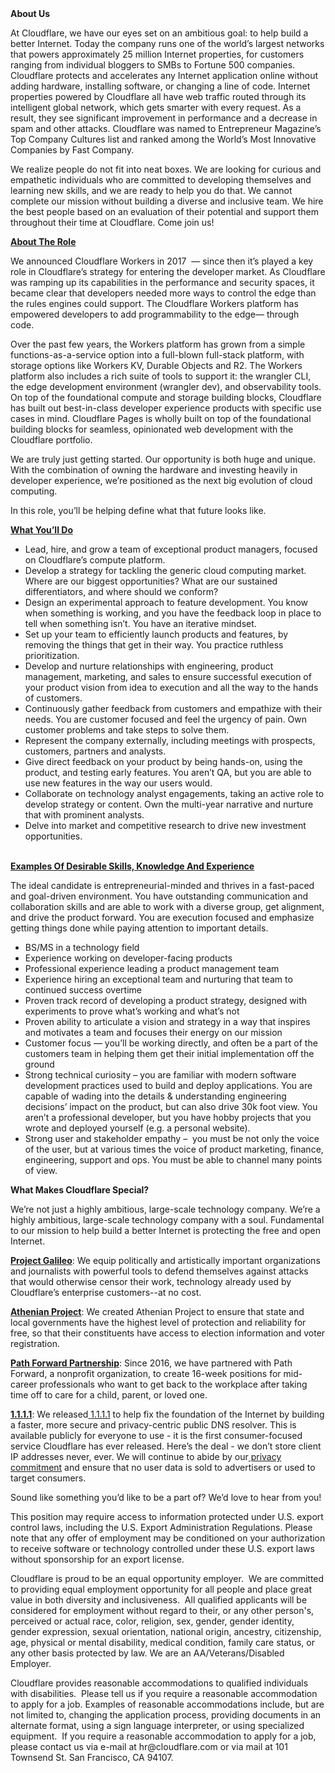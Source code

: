 <div class="content-intro">
	<div><strong>About Us</strong></div>
	<div>
		<p><span style="font-weight: 400;">At Cloudflare, we have our eyes set on an ambitious goal: to help build a better Internet. Today the company runs one of the world’s largest networks that powers approximately 25 million Internet properties, for customers ranging from individual bloggers to SMBs to Fortune 500 companies. Cloudflare protects and accelerates any Internet application online without adding hardware, installing software, or changing a line of code. Internet properties powered by Cloudflare all have web traffic routed through its intelligent global network, which gets smarter with every request. As a result, they see significant improvement in performance and a decrease in spam and other attacks. Cloudflare was named to Entrepreneur Magazine’s Top Company Cultures list and ranked among the World’s Most Innovative Companies by Fast Company.</span><span style="font-weight: 400;">&nbsp;</span></p>
		<p><span style="font-weight: 400;">We realize people do not fit into neat boxes. We are looking for curious and empathetic individuals who are committed to developing themselves and learning new skills, and we are ready to help you do that. We cannot complete our mission without building a diverse and inclusive team. We hire the best people based on an evaluation of their potential and support them throughout their time at Cloudflare. Come join us!&nbsp;</span></p>
	</div>
</div>
<p><span style="text-decoration: underline;"><strong>About The Role</strong></span></p>
<p><span style="font-weight: 400;">We announced Cloudflare Workers in 2017&nbsp; —&nbsp;since then it’s played a key role in Cloudflare’s strategy for entering the developer market. As Cloudflare was ramping up its capabilities in the performance and security spaces, it became clear that developers needed more ways to control the edge than the rules engines could support. The Cloudflare Workers platform has empowered developers to add programmability to the edge— through code.&nbsp;</span></p>
<p><span style="font-weight: 400;">Over the past few years, the Workers platform has grown from a simple functions-as-a-service option into a full-blown full-stack platform, with storage options like Workers KV, Durable Objects and R2. The Workers platform also includes a rich suite of tools to support it: the wrangler CLI, the edge development environment (wrangler dev), and observability tools. On top of the foundational compute and storage building blocks, Cloudflare has built out best-in-class developer experience products with specific use cases in mind. Cloudflare Pages is wholly built on top of the foundational building blocks for seamless, opinionated web development with the Cloudflare portfolio.&nbsp;</span></p>
<p><span style="font-weight: 400;">We are truly just getting started. Our opportunity is both huge and unique. With the combination of owning the hardware and investing heavily in developer experience, we’re positioned as the next big evolution of cloud computing.&nbsp;</span></p>
<p><span style="font-weight: 400;">In this role, you’ll be helping define what that future looks like.</span></p>
<p><span style="text-decoration: underline;"><strong>What You’ll Do</strong></span></p>
<ul>
	<li style="font-weight: 400;"><span style="font-weight: 400;">Lead, hire, and grow a team of exceptional product managers, focused on Cloudflare’s compute platform.</span></li>
	<li style="font-weight: 400;"><span style="font-weight: 400;">Develop a strategy for tackling the generic cloud computing market. Where are our biggest opportunities? What are our sustained differentiators, and where should we conform?</span></li>
	<li style="font-weight: 400;"><span style="font-weight: 400;">Design an experimental approach to feature development. You know when something is working, and you have the feedback loop in place to tell when something isn’t. You have an iterative mindset.</span></li>
	<li style="font-weight: 400;"><span style="font-weight: 400;">Set up your team to efficiently launch products and features, by removing the things that get in their way. You practice ruthless prioritization.&nbsp;</span></li>
	<li style="font-weight: 400;"><span style="font-weight: 400;">Develop and nurture relationships with engineering, product management, marketing, and sales to ensure successful execution of your product vision from idea to execution and all the way to the hands of customers.&nbsp;&nbsp;</span></li>
	<li style="font-weight: 400;"><span style="font-weight: 400;">Continuously gather feedback from customers and empathize with their needs. You are customer focused and feel the urgency of pain. Own customer problems and take steps to solve them.</span></li>
	<li style="font-weight: 400;"><span style="font-weight: 400;">Represent the company externally, including meetings with prospects, customers, partners and analysts.</span></li>
	<li style="font-weight: 400;"><span style="font-weight: 400;">Give direct feedback on your product by being hands-on, using the product, and testing early features. You aren’t QA, but you are able to use new features in the way our users would.&nbsp;</span></li>
	<li style="font-weight: 400;"><span style="font-weight: 400;">Collaborate on technology analyst engagements, taking an active role to develop strategy or content. Own the multi-year narrative and nurture that with prominent analysts.&nbsp;&nbsp;</span></li>
	<li style="font-weight: 400;"><span style="font-weight: 400;">Delve into market and competitive research to drive new investment opportunities.</span></li>
</ul>
<p><span style="font-weight: 400;"><br></span><span style="text-decoration: underline;"><strong>Examples Of Desirable Skills, Knowledge And Experience</strong></span></p>
<p><span style="font-weight: 400;">The ideal candidate is entrepreneurial-minded and thrives in a fast-paced and goal-driven environment. You have outstanding communication and collaboration skills and are able to work with a diverse group, get alignment, and drive the product forward. You are execution focused and emphasize getting things done while paying attention to important details.&nbsp;</span></p>
<ul>
	<li style="font-weight: 400;"><span style="font-weight: 400;">BS/MS in a technology field</span></li>
	<li style="font-weight: 400;"><span style="font-weight: 400;">Experience working on developer-facing products</span></li>
	<li style="font-weight: 400;"><span style="font-weight: 400;">Professional experience leading a product management team</span></li>
	<li style="font-weight: 400;"><span style="font-weight: 400;">Experience hiring an exceptional team and nurturing that team to continued success overtime</span></li>
	<li style="font-weight: 400;"><span style="font-weight: 400;">Proven track record of developing a product strategy, designed with experiments to prove what’s working and what’s not</span></li>
	<li style="font-weight: 400;"><span style="font-weight: 400;">Proven ability to articulate a vision and strategy in a way that inspires and motivates a team and focuses their energy on our mission</span></li>
	<li style="font-weight: 400;"><span style="font-weight: 400;">Customer focus — you’ll be working directly, and often be a part of the customers team in helping them get their initial implementation off the ground</span></li>
	<li style="font-weight: 400;"><span style="font-weight: 400;">Strong technical curiosity – you are familiar with modern software development practices used to build and deploy applications. You are capable of wading into the details &amp; understanding engineering decisions’ impact on the product, but can also drive 30k foot view. You aren’t a professional developer, but you have hobby projects that you wrote and deployed yourself (e.g. a personal website).&nbsp;</span></li>
	<li style="font-weight: 400;"><span style="font-weight: 400;">Strong user and stakeholder empathy –&nbsp; you must be not only the voice of the user, but at various times the voice of product marketing, finance, engineering, support and ops. You must be able to channel many points of view.</span></li>
</ul>
<div class="content-conclusion">
	<p><strong>What Makes Cloudflare Special?</strong></p>
	<p><span style="font-weight: 400;">We’re not just a highly ambitious, large-scale technology company. We’re a highly ambitious, large-scale technology company with a soul. Fundamental to our mission to help build a better Internet is protecting the free and open Internet.</span></p>
	<p><a href="https://blog.cloudflare.com/protecting-free-expression-online/"><strong>Project Galileo</strong></a><span style="font-weight: 400;">: We equip politically and artistically important organizations and journalists with powerful tools to defend themselves against attacks that would otherwise censor their work, technology already used by Cloudflare’s enterprise customers--at no cost.</span></p>
	<p><strong><a href="https://www.cloudflare.com/athenian/">Athenian Project</a></strong><span style="font-weight: 400;">: We created Athenian Project to ensure that state and local governments have the highest level of protection and reliability for free, so that their constituents have access to election information and voter registration.</span></p>
	<p><a href="https://blog.cloudflare.com/tag/path-forward/"><strong>Path Forward Partnership</strong></a><span style="font-weight: 400;">: Since 2016, we have partnered with Path Forward, a nonprofit organization, to create 16-week positions for mid-career professionals who want to get back to the workplace after taking time off to care for a child, parent, or loved one.</span></p>
	<p><a href="https://1.1.1.1/"><strong>1.1.1.1</strong></a><span style="font-weight: 400;">: We released</span><a href="https://1.1.1.1/"> <span style="font-weight: 400;">1.1.1.1</span></a><span style="font-weight: 400;"> to help fix the foundation of the Internet by building a faster, more secure and privacy-centric public DNS resolver. This is available publicly for everyone to use - it is the first consumer-focused service Cloudflare has ever released. Here’s the deal - we don’t store client IP addresses never, ever. We will continue to abide by our</span><a href="https://developers.cloudflare.com/1.1.1.1/privacy/public-dns-resolver"> privacy commitment</a><span style="font-weight: 400;"> and ensure that no user data is sold to advertisers or used to target consumers.</span></p>
	<p><span style="font-weight: 400;">Sound like something you’d like to be a part of? We’d love to hear from you!</span></p>
	<p><span style="font-weight: 400;">This position may require access to information protected under U.S. export control laws, including the U.S. Export Administration Regulations. Please note that any offer of employment may be conditioned on your authorization to receive software or technology controlled under these U.S. export laws without sponsorship for an export license.</span></p>
	<p><span style="font-weight: 400;">Cloudflare is proud to be an equal opportunity employer. &nbsp;We are committed to providing equal employment opportunity for all people and place great value in both diversity and inclusiveness. &nbsp;All qualified applicants will be considered for employment without regard to their, or any other person's, perceived or actual</span> <span style="font-weight: 400;">race, color, religion, sex, gender, gender identity, gender expression, sexual orientation, national origin, ancestry, citizenship, age, physical or mental disability, medical condition, family care status, or any other basis protected by law. </span><span style="font-weight: 400;">We are an AA/Veterans/Disabled Employer.</span></p>
	<p><span style="font-weight: 400;">Cloudflare provides reasonable accommodations to qualified individuals with disabilities. &nbsp;Please tell us if you require a reasonable accommodation to apply for a job. Examples of reasonable accommodations include, but are not limited to, changing the application process, providing documents in an alternate format, using a sign language interpreter, or using specialized equipment. &nbsp;If you require a reasonable accommodation to apply for a job, please contact us via e-mail at </span><span style="font-weight: 400;">hr@cloudflare.com</span><span style="font-weight: 400;"> or via mail at 101 Townsend St. San Francisco, CA 94107.</span></p>
</div>